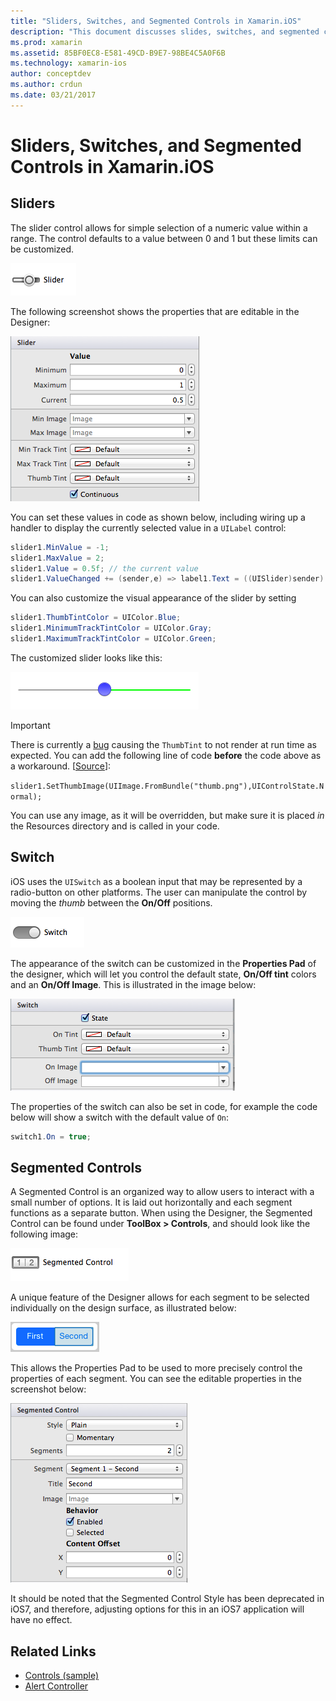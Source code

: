 ```yaml
---
title: "Sliders, Switches, and Segmented Controls in Xamarin.iOS"
description: "This document discusses slides, switches, and segmented controls in Xamarin.iOS, describing how to work with them both programmatically and in the iOS Designer."
ms.prod: xamarin
ms.assetid: 85BF0EC8-E581-49CD-B9E7-98BE4C5A0F6B
ms.technology: xamarin-ios
author: conceptdev
ms.author: crdun
ms.date: 03/21/2017
---
```


# Sliders, Switches, and Segmented Controls in Xamarin.iOS

<a name="Sliders" />

## Sliders

The slider control allows for simple selection of a numeric value within a range. The control defaults to a value between 
0 and 1 but these limits can be customized.

 [![](slider-switch-segmented-controls-images/image25a.png "Slider")](slider-switch-segmented-controls-images/image25a.png#lightbox)

The following screenshot shows the properties that are editable in the Designer:

 [![](slider-switch-segmented-controls-images/image26a.png "Slider Properties")](slider-switch-segmented-controls-images/image25a.png#lightbox)

You can set these values in code as shown below, including wiring up a handler to display the currently selected value 
in a `UILabel` control:

```csharp
slider1.MinValue = -1;
slider1.MaxValue = 2;
slider1.Value = 0.5f; // the current value
slider1.ValueChanged += (sender,e) => label1.Text = ((UISlider)sender).Value.ToString ();
```

You can also customize the visual appearance of the slider by setting

```csharp
slider1.ThumbTintColor = UIColor.Blue;
slider1.MinimumTrackTintColor = UIColor.Gray;
slider1.MaximumTrackTintColor = UIColor.Green;
```

The customized slider looks like this:

 [![](slider-switch-segmented-controls-images/image27a.png "Custom Slider")](slider-switch-segmented-controls-images/image28a.png#lightbox)

> [!IMPORTANT]
> There is currently a [bug](https://stackoverflow.com/a/19496179) causing the `ThumbTint` to not 
render at run time as expected. You can add the following line of code **before** the code above as a 
workaround. [[Source](https://stackoverflow.com/a/21396794)]:
>
> `slider1.SetThumbImage(UIImage.FromBundle("thumb.png"),UIControlState.Normal);`
> 
> You can use any image, as it will be overridden, but make sure it is placed _in_ the Resources directory and is called in your code.

<a name="Switch" />

## Switch

iOS uses the `UISwitch` as a boolean input that may be represented by a radio-button on other platforms. The user can 
manipulate the control by moving the *thumb* between the **On/Off** positions.

 [![](slider-switch-segmented-controls-images/image28a.png "Switch")](slider-switch-segmented-controls-images/image28a.png#lightbox)

The appearance of the switch can be customized in the **Properties Pad** of the designer, which 
will let you control the default state, **On/Off tint** colors and an **On/Off Image**. This is illustrated in the image below:

 [![](slider-switch-segmented-controls-images/image29a.png "Switch Properties")](slider-switch-segmented-controls-images/image29a.png#lightbox)

The properties of the switch can also be set in code, for example the code below will show a switch with the default 
value of `On`:

```csharp
switch1.On = true;
```

 <a name="Segmented_Controls" />


## Segmented Controls

A Segmented Control is an organized way to allow users to interact with a small number of options. It is laid out 
horizontally and each segment functions as a separate button. When using the Designer, the Segmented Control 
can be found under **ToolBox > Controls**, and should look like the following image:

 [![](slider-switch-segmented-controls-images/segmentedcontrol.png "Segmented Control")](slider-switch-segmented-controls-images/segmentedcontrol.png#lightbox)

A unique feature of the Designer allows for each segment to be selected individually on the design surface, as illustrated below:

 [![](slider-switch-segmented-controls-images/segmentedcontrolselection.png "Segmented Control")](slider-switch-segmented-controls-images/segmentedcontrolselection.png#lightbox)

This allows the Properties Pad to be used to more precisely control the properties of each segment. You can see the 
editable properties in the screenshot below:

 [![](slider-switch-segmented-controls-images/segmentedcontrolproperties.png "Segmented Control")](slider-switch-segmented-controls-images/segmentedcontrolproperties.png#lightbox)

It should be noted that the Segmented Control Style has been deprecated in iOS7, and therefore, adjusting options for this in an iOS7 application will have no effect.

## Related Links

- [Controls (sample)](https://docs.microsoft.com/samples/xamarin/ios-samples/controls)
- [Alert Controller](https://github.com/xamarin/recipes/tree/master/Recipes/ios/standard_controls/alertcontroller)
